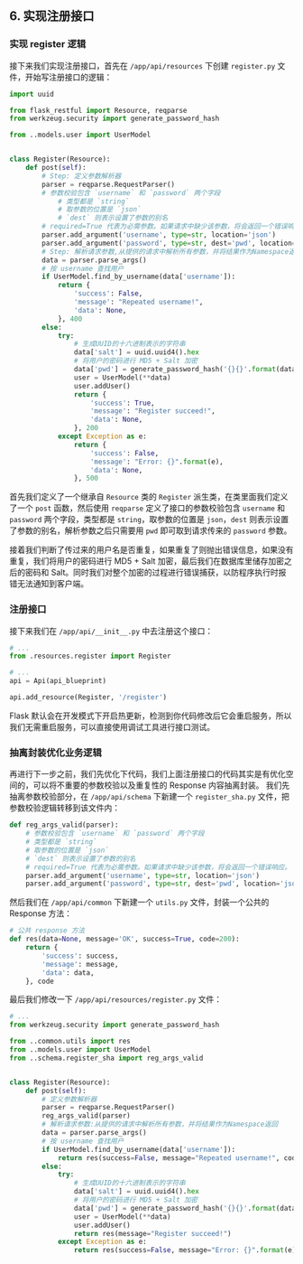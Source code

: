 ## 6. 实现注册接口

### 实现 register 逻辑

接下来我们实现注册接口，首先在 `/app/api/resources` 下创建 `register.py` 文件，开始写注册接口的逻辑：

```python
import uuid

from flask_restful import Resource, reqparse
from werkzeug.security import generate_password_hash

from ..models.user import UserModel


class Register(Resource):
    def post(self):
        # Step: 定义参数解析器
        parser = reqparse.RequestParser()
        # 参数校验包含 `username` 和 `password` 两个字段
    		# 类型都是 `string`
    		# 取参数的位置是 `json`
    		# `dest` 则表示设置了参数的别名
        # required=True 代表为必需参数。如果请求中缺少该参数，将会返回一个错误响应。
        parser.add_argument('username', type=str, location='json')
        parser.add_argument('password', type=str, dest='pwd', location='json')
        # Step: 解析请求参数,从提供的请求中解析所有参数，并将结果作为Namespace返回
        data = parser.parse_args()
        # 按 username 查找用户
        if UserModel.find_by_username(data['username']):
            return {
                'success': False,
                'message': "Repeated username!",
                'data': None,
            }, 400
        else: 
            try:
                # 生成UUID的十六进制表示的字符串
                data['salt'] = uuid.uuid4().hex
                # 将用户的密码进行 MD5 + Salt 加密
                data['pwd'] = generate_password_hash('{}{}'.format(data['salt'], data['pwd']))
                user = UserModel(**data)
                user.addUser()
                return {
                    'success': True,
                    'message': "Register succeed!",
                    'data': None,
                }, 200
            except Exception as e:
                return {
                    'success': False,
                    'message': "Error: {}".format(e),
                    'data': None,
                }, 500
```

首先我们定义了一个继承自 `Resource` 类的 `Register` 派生类，在类里面我们定义了一个 `post` 函数，然后使用 `reqparse` 定义了接口的参数校验包含 `username` 和 `password` 两个字段，类型都是 `string`，取参数的位置是 `json`，`dest` 则表示设置了参数的别名，解析参数之后只需要用 `pwd` 即可取到请求传来的 `password` 参数。

接着我们判断了传过来的用户名是否重复，如果重复了则抛出错误信息，如果没有重复，我们将用户的密码进行 MD5 + Salt 加密，最后我们在数据库里储存加密之后的密码和 Salt。同时我们对整个加密的过程进行错误捕获，以防程序执行时报错无法通知到客户端。

### 注册接口

接下来我们在 `/app/api/__init__.py` 中去注册这个接口：

```python
# ...
from .resources.register import Register

# ...
api = Api(api_blueprint)

api.add_resource(Register, '/register')
```

Flask 默认会在开发模式下开启热更新，检测到你代码修改后它会重启服务，所以我们无需重启服务，可以直接使用调试工具进行接口测试。 

### 抽离封装优化业务逻辑

再进行下一步之前，我们先优化下代码，我们上面注册接口的代码其实是有优化空间的，可以将不重要的参数校验以及重复性的 Response 内容抽离封装。 我们先抽离参数校验部分，在 `/app/api/schema` 下新建一个 `register_sha.py` 文件，把参数校验逻辑转移到该文件内：

```python
def reg_args_valid(parser):
    # 参数校验包含 `username` 和 `password` 两个字段
    # 类型都是 `string`
    # 取参数的位置是 `json`
    # `dest` 则表示设置了参数的别名
    # required=True 代表为必需参数。如果请求中缺少该参数，将会返回一个错误响应。
    parser.add_argument('username', type=str, location='json')
    parser.add_argument('password', type=str, dest='pwd', location='json')
```

然后我们在 `/app/api/common` 下新建一个 `utils.py` 文件，封装一个公共的 Response 方法：

```python
# 公共 response 方法
def res(data=None, message='OK', success=True, code=200):
    return {
        'success': success,
        'message': message,
        'data': data,
    }, code
```

最后我们修改一下 `/app/api/resources/register.py` 文件：

```python
# ...
from werkzeug.security import generate_password_hash

from ..common.utils import res
from ..models.user import UserModel
from ..schema.register_sha import reg_args_valid


class Register(Resource):
    def post(self):
        # 定义参数解析器
        parser = reqparse.RequestParser()
        reg_args_valid(parser)
        # 解析请求参数:从提供的请求中解析所有参数，并将结果作为Namespace返回
        data = parser.parse_args()
        # 按 username 查找用户
        if UserModel.find_by_username(data['username']):
            return res(success=False, message="Repeated username!", code=400)
        else: 
            try:
                # 生成UUID的十六进制表示的字符串
                data['salt'] = uuid.uuid4().hex
                # 将用户的密码进行 MD5 + Salt 加密
                data['pwd'] = generate_password_hash('{}{}'.format(data['salt'], data['pwd']))
                user = UserModel(**data)
                user.addUser()
                return res(message="Register succeed!")
            except Exception as e:
                return res(success=False, message="Error: {}".format(e), code=500)
```

